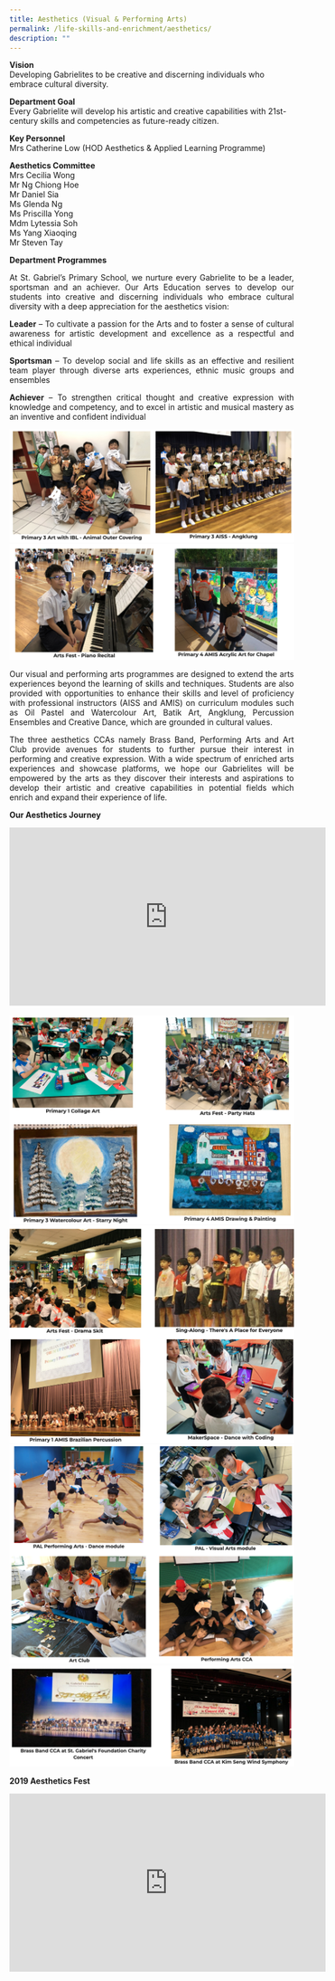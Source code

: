 ```yaml
---
title: Aesthetics (Visual & Performing Arts)
permalink: /life-skills-and-enrichment/aesthetics/
description: ""
---
```

**Vision** <br> Developing Gabrielites to be creative and discerning individuals who embrace cultural diversity.

**Department Goal**   
Every Gabrielite will develop his artistic and creative capabilities with 21st-century skills and competencies as future-ready citizen.

**Key Personnel**   
Mrs Catherine Low (HOD Aesthetics &amp; Applied Learning Programme)


**Aesthetics Committee** <br>
Mrs Cecilia Wong<br>Mr Ng Chiong Hoe<br>Mr Daniel Sia<br>Ms Glenda Ng<br>Ms Priscilla Yong<br>Mdm Lytessia Soh<br>Ms Yang Xiaoqing<br>Mr Steven Tay<br>

**Department Programmes**
<p align="justify">At St. Gabriel’s Primary School, we nurture every Gabrielite to be a leader, sportsman and an achiever. Our Arts Education serves to develop our students into creative and discerning individuals who embrace cultural diversity with a deep appreciation for the aesthetics vision: </p>

<p align="justify">
	<b>Leader</b>&nbsp;– To cultivate a passion for the Arts and to foster a sense of cultural awareness for artistic development and excellence as a respectful and ethical individual</p>


<p align="justify">
	<b>Sportsman</b> – To develop social and life skills as an effective and resilient team player through diverse arts experiences, ethnic music groups and ensembles</p>

<p align="justify">
	<b>Achiever</b>&nbsp;– To strengthen critical thought and creative expression with knowledge and competency, and to excel in artistic and musical mastery as an inventive and confident individual</p>

![](/images/aesthetics1.png)
![](/images/aesthetics2.png)

<p align="justify">
Our visual and performing arts programmes are designed to extend the arts experiences beyond the learning of skills and techniques. Students are also provided with opportunities to enhance their skills and level of proficiency with professional instructors (AISS and AMIS) on curriculum modules such as Oil Pastel and Watercolour Art, Batik Art, Angklung, Percussion Ensembles and Creative Dance, which are grounded in cultural values.&nbsp;</p>

<p align="justify">
The three aesthetics CCAs namely Brass Band, Performing Arts and Art Club provide avenues for students to further pursue their interest in performing and creative expression. With a wide spectrum of enriched arts experiences and showcase platforms, we hope our Gabrielites will be empowered by the arts as they discover their interests and aspirations to develop their artistic and creative capabilities in potential fields which enrich and expand their experience of life.&nbsp;
	</p>


**Our Aesthetics Journey**

<center>
<iframe width="560" height="315" src="https://www.youtube.com/embed/SPR61gMUBps" title="Aesthetics Montage" frameborder="0" allow="accelerometer; autoplay; clipboard-write; encrypted-media; gyroscope; picture-in-picture; web-share" allowfullscreen=""></iframe></center>

![](/images/aes3.png)
![](/images/aes4.png)
![](/images/aes5.png)
![](/images/aes6.png)

**2019 Aesthetics Fest**

<center><iframe width="560" height="315" src="https://www.youtube.com/embed/5UqAg2XKmHM" title="2019 Aesthetics Fest" frameborder="0" allow="accelerometer; autoplay; clipboard-write; encrypted-media; gyroscope; picture-in-picture" allowfullscreen=""></iframe></center>